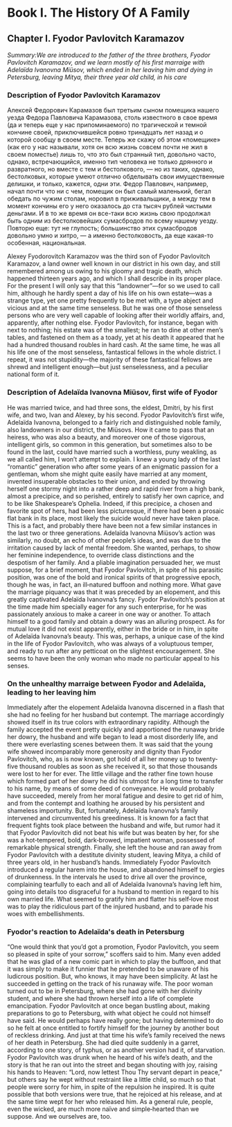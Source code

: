 # Book I. The History Of A Family

## Chapter I. Fyodor Pavlovitch Karamazov
_Summary:We are introduced to the father of the three brothers, Fyodor
Pavlovitch Karamazov, and we learn mostly of his first marraige with Adelaïda
Ivanovna Miüsov, which ended in her leaving him and dying in Petersburg,
leaving Mitya, their three year old child, in his care_

### Description of Fyodor Pavlovitch Karamazov
Алексей Федорович Карамазов был третьим сыном помещика нашего уезда Федора
Павловича Карамазова, столь известного в свое время (да и теперь еще у нас
припоминаемого) по трагической и темной кончине своей, приключившейся ровно
тринадцать лет назад и о которой сообщу в своем месте. Теперь же скажу об этом
«помещике» (как его у нас называли, хотя он всю жизнь совсем почти не жил в
своем поместье) лишь то, что это был странный тип, довольно часто, однако,
встречающийся, именно тип человека не только дрянного и развратного, но вместе
с тем и бестолкового, — но из таких, однако, бестолковых, которые умеют отлично
обделывать свои имущественные делишки, и только, кажется, одни эти. Федор
Павлович, например, начал почти что ни с чем, помещик он был самый маленький,
бегал обедать по чужим столам, норовил в приживальщики, а между тем в момент
кончины его у него оказалось до ста тысяч рублей чистыми деньгами. И в то же
время он все-таки всю жизнь свою продолжал быть одним из бестолковейших
сумасбродов по всему нашему уезду. Повторю еще: тут не глупость; большинство
этих сумасбродов довольно умно и хитро, — а именно бестолковость, да еще
какая-то особенная, национальная.

Alexey Fyodorovitch Karamazov was the third son of Fyodor Pavlovitch
Karamazov, a land owner well known in our district in his own day, and
still remembered among us owing to his gloomy and tragic death, which
happened thirteen years ago, and which I shall describe in its proper
place. For the present I will only say that this “landowner”—for so we
used to call him, although he hardly spent a day of his life on his own
estate—was a strange type, yet one pretty frequently to be met with, a
type abject and vicious and at the same time senseless. But he was one of
those senseless persons who are very well capable of looking after their
worldly affairs, and, apparently, after nothing else. Fyodor Pavlovitch,
for instance, began with next to nothing; his estate was of the smallest;
he ran to dine at other men’s tables, and fastened on them as a toady, yet
at his death it appeared that he had a hundred thousand roubles in hard
cash. At the same time, he was all his life one of the most senseless,
fantastical fellows in the whole district. I repeat, it was not
stupidity—the majority of these fantastical fellows are shrewd and
intelligent enough—but just senselessness, and a peculiar national form of
it.

### Description of Adelaïda Ivanovna Miüsov, first wife of Fyodor
He was married twice, and had three sons, the eldest, Dmitri, by his first
wife, and two, Ivan and Alexey, by his second. Fyodor Pavlovitch’s first
wife, Adelaïda Ivanovna, belonged to a fairly rich and distinguished noble
family, also landowners in our district, the Miüsovs. How it came to pass
that an heiress, who was also a beauty, and moreover one of those
vigorous, intelligent girls, so common in this generation, but sometimes
also to be found in the last, could have married such a worthless, puny
weakling, as we all called him, I won’t attempt to explain. I knew a young
lady of the last “romantic” generation who after some years of an
enigmatic passion for a gentleman, whom she might quite easily have
married at any moment, invented insuperable obstacles to their union, and
ended by throwing herself one stormy night into a rather deep and rapid
river from a high bank, almost a precipice, and so perished, entirely to
satisfy her own caprice, and to be like Shakespeare’s Ophelia. Indeed, if
this precipice, a chosen and favorite spot of hers, had been less
picturesque, if there had been a prosaic flat bank in its place, most
likely the suicide would never have taken place. This is a fact, and
probably there have been not a few similar instances in the last two or
three generations. Adelaïda Ivanovna Miüsov’s action was similarly, no
doubt, an echo of other people’s ideas, and was due to the irritation
caused by lack of mental freedom. She wanted, perhaps, to show her
feminine independence, to override class distinctions and the despotism of
her family. And a pliable imagination persuaded her, we must suppose, for
a brief moment, that Fyodor Pavlovitch, in spite of his parasitic
position, was one of the bold and ironical spirits of that progressive
epoch, though he was, in fact, an ill‐natured buffoon and nothing more.
What gave the marriage piquancy was that it was preceded by an elopement,
and this greatly captivated Adelaïda Ivanovna’s fancy. Fyodor Pavlovitch’s
position at the time made him specially eager for any such enterprise, for
he was passionately anxious to make a career in one way or another. To
attach himself to a good family and obtain a dowry was an alluring
prospect. As for mutual love it did not exist apparently, either in the
bride or in him, in spite of Adelaïda Ivanovna’s beauty. This was,
perhaps, a unique case of the kind in the life of Fyodor Pavlovitch, who
was always of a voluptuous temper, and ready to run after any petticoat on
the slightest encouragement. She seems to have been the only woman who
made no particular appeal to his senses.

### On the unhealthy marraige between Fyodor and Adelaïda, leading to her leaving him
Immediately after the elopement Adelaïda Ivanovna discerned in a flash
that she had no feeling for her husband but contempt. The marriage
accordingly showed itself in its true colors with extraordinary rapidity.
Although the family accepted the event pretty quickly and apportioned the
runaway bride her dowry, the husband and wife began to lead a most
disorderly life, and there were everlasting scenes between them. It was
said that the young wife showed incomparably more generosity and dignity
than Fyodor Pavlovitch, who, as is now known, got hold of all her money up
to twenty‐five thousand roubles as soon as she received it, so that those
thousands were lost to her for ever. The little village and the rather
fine town house which formed part of her dowry he did his utmost for a
long time to transfer to his name, by means of some deed of conveyance. He
would probably have succeeded, merely from her moral fatigue and desire to
get rid of him, and from the contempt and loathing he aroused by his
persistent and shameless importunity. But, fortunately, Adelaïda
Ivanovna’s family intervened and circumvented his greediness. It is known
for a fact that frequent fights took place between the husband and wife,
but rumor had it that Fyodor Pavlovitch did not beat his wife but was
beaten by her, for she was a hot‐tempered, bold, dark‐browed, impatient
woman, possessed of remarkable physical strength. Finally, she left the
house and ran away from Fyodor Pavlovitch with a destitute divinity
student, leaving Mitya, a child of three years old, in her husband’s
hands. Immediately Fyodor Pavlovitch introduced a regular harem into the
house, and abandoned himself to orgies of drunkenness. In the intervals he
used to drive all over the province, complaining tearfully to each and all
of Adelaïda Ivanovna’s having left him, going into details too disgraceful
for a husband to mention in regard to his own married life. What seemed to
gratify him and flatter his self‐love most was to play the ridiculous part
of the injured husband, and to parade his woes with embellishments.

### Fyodor's reaction to Adelaïda's death in Petersburg
“One would think that you’d got a promotion, Fyodor Pavlovitch, you seem
so pleased in spite of your sorrow,” scoffers said to him. Many even added
that he was glad of a new comic part in which to play the buffoon, and
that it was simply to make it funnier that he pretended to be unaware of
his ludicrous position. But, who knows, it may have been simplicity. At
last he succeeded in getting on the track of his runaway wife. The poor
woman turned out to be in Petersburg, where she had gone with her divinity
student, and where she had thrown herself into a life of complete
emancipation. Fyodor Pavlovitch at once began bustling about, making
preparations to go to Petersburg, with what object he could not himself
have said. He would perhaps have really gone; but having determined to do
so he felt at once entitled to fortify himself for the journey by another
bout of reckless drinking. And just at that time his wife’s family
received the news of her death in Petersburg. She had died quite suddenly
in a garret, according to one story, of typhus, or as another version had
it, of starvation. Fyodor Pavlovitch was drunk when he heard of his wife’s
death, and the story is that he ran out into the street and began shouting
with joy, raising his hands to Heaven: “Lord, now lettest Thou Thy servant
depart in peace,” but others say he wept without restraint like a little
child, so much so that people were sorry for him, in spite of the
repulsion he inspired. It is quite possible that both versions were true,
that he rejoiced at his release, and at the same time wept for her who
released him. As a general rule, people, even the wicked, are much more
naïve and simple‐hearted than we suppose. And we ourselves are, too.


